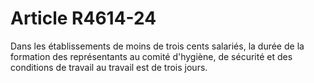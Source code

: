 # Article R4614-24

  
Dans les établissements de moins de trois cents salariés, la durée de la formation des représentants au comité d'hygiène, de sécurité et des conditions de travail au travail est de trois jours.